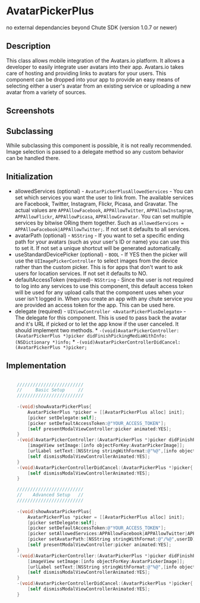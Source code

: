 AvatarPickerPlus
==============

no external dependancies beyond Chute SDK (version 1.0.7 or newer)

Description
-----------

This class allows mobile integration of the Avatars.io platform.  It allows a developer to easily integrate user avatars into their app.  Avatars.io takes care of hosting and providing links to avatars for your users.  This component can be dropped into your app to provide an easy means of selecting either a user's avatar from an existing service or uploading a new avatar from a variety of sources.

Screenshots
-----------

Subclassing
-----------

While subclassing this component is possible, it is not really recommended.  Image selection is passed to a delegate method so any custom behavior can be handled there.

Initialization
--------------

 *   allowedServices (optional) - `AvatarPickerPlusAllowedServices` - You can set which services you want the user to link from.  The available services are Facebook, Twitter, Instagram, Flickr, Picasa, and Gravatar.  The actual values are `APPAllowFacebook`, `APPAllowTwitter`, `APPAllowInstagram`, `APPAllowFlickr`, `APPAllowPicasa`, `APPAllowGravatar`.  You can set multiple services by bitwise ORing them together.  Such as `allowedServices = APPAllowFacebook|APPAllowTwitter;`.  If not set it defaults to all services.
 *   avatarPath (optional) - `NSString` - If you want to set a specific ending path for your avatars (such as your user's ID or name) you can use this to set it.  If not set a unique shortcut will be generated automatically.
 *   useStandardDevicePicker (optional) - `BOOL` - If YES then the picker will use the `UIImagePickerController` to select images from the device rather than the custom picker.  This is for apps that don't want to ask users for location services.  If not set it defaults to NO.
 *   defaultAccessToken (required)- `NSString` - Since the user is not required to log into any services to use this component, this default access token will be used for any upload calls that the component uses when your user isn't logged in.  When you create an app with any chute service you are provided an access token for the app.  This can be used here.
 *   delegate (required) - `UIViewController <AvatarPickerPlusDelegate>` - The delegate for this component.  This is used to pass back the avatar and it's URL if picked or to let the app know if the user canceled.  It should implement two methods.
    *  `-(void)AvatarPickerController:(AvatarPickerPlus *)picker didFinishPickingMediaWithInfo:(NSDictionary *)info;`
    *  `-(void)AvatarPickerControllerDidCancel:(AvatarPickerPlus *)picker;`


Implementation
--------------


```objective-c

	/////////////////////////
	//     Basic Setup     //
	/////////////////////////
	
    -(void)showAvatarPickerPlus{
    	AvatarPickerPlus *picker = [[AvatarPickerPlus alloc] init];
	    [picker setDelegate:self];
	    [picker setDefaultAccessToken:@"YOUR_ACCESS_TOKEN"];
	    [self presentModalViewController:picker animated:YES];
	}
	-(void)AvatarPickerController:(AvatarPickerPlus *)picker didFinishPickingMediaWithInfo:(NSDictionary *)info{
	    [imageView setImage:[info objectForKey:AvatarPickerImage]];
	    [urlLabel setText:[NSString stringWithFormat:@"%@",[info objectForKey:AvatarPickerURLString]]];
	    [self dismissModalViewControllerAnimated:YES];
	}
	-(void)AvatarPickerControllerDidCancel:(AvatarPickerPlus *)picker{
	    [self dismissModalViewControllerAnimated:YES];
	}

	/////////////////////////
	//    Advanced Setup   //
	/////////////////////////
	
    -(void)showAvatarPickerPlus{
    	AvatarPickerPlus *picker = [[AvatarPickerPlus alloc] init];
	    [picker setDelegate:self];
	    [picker setDefaultAccessToken:@"YOUR_ACCESS_TOKEN"];
    	[picker setAllowedServices:APPAllowFacebook|APPAllowTwitter|APPAllowGravatar];
    	[picker setAvatarPath:[NSString stringWithFormat:@"/%@",userID]]
	    [self presentModalViewController:picker animated:YES];
	}
	-(void)AvatarPickerController:(AvatarPickerPlus *)picker didFinishPickingMediaWithInfo:(NSDictionary *)info{
	    [imageView setImage:[info objectForKey:AvatarPickerImage]];
	    [urlLabel setText:[NSString stringWithFormat:@"%@",[info objectForKey:AvatarPickerURLString]]];
	    [self dismissModalViewControllerAnimated:YES];
	}
	-(void)AvatarPickerControllerDidCancel:(AvatarPickerPlus *)picker{
	    [self dismissModalViewControllerAnimated:YES];
	}
```
